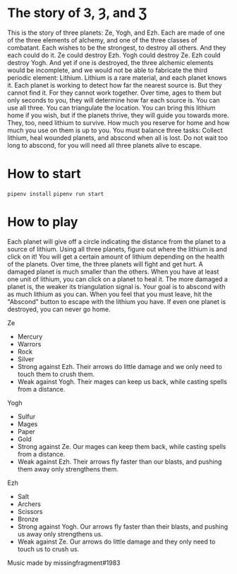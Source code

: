 # The story of З, Ȝ, and Ʒ
This is the story of three planets: Ze, Yogh, and Ezh.
Each are made of one of the three elements of alchemy, and one of the three classes of combatant.
Each wishes to be the strongest, to destroy all others.
And they each could do it.
Ze could destroy Ezh.
Yogh could destroy Ze.
Ezh could destroy Yogh.
And yet if one is destroyed, the three alchemic elements would be incomplete, and we would not be able to fabricate the third periodic element: Lithium.
Lithium is a rare material, and each planet knows it.
Each planet is working to detect how far the nearest source is.
But they cannot find it. For they cannot work together.
Over time, ages to them but only seconds to you, they will determine how far each source is.
You can use all three. You can triangulate the location.
You can bring this lithium home if you wish, but if the planets thrive, they will guide you towards more.
They, too, need lithium to survive. How much you reserve for home and how much you use on them is up to you.
You must balance three tasks: Collect lithium, heal wounded planets, and abscond when all is lost.
Do not wait too long to abscond, for you will need all three planets alive to escape.

# How to start
`pipenv install`
`pipenv run start`

# How to play
Each planet will give off a circle indicating the distance from the planet to a source of lithium.
Using all three planets, figure out where the lithium is and click on it! You will get a certain amount of lithium depending on the health of the planets.
Over time, the three planets will fight and get hurt. A damaged planet is much smaller than the others.
When you have at least one unit of lithium, you can click on a planet to heal it.
The more damaged a planet is, the weaker its triangulation signal is.
Your goal is to abscond with as much lithium as you can.
When you feel that you must leave, hit the "Abscond" button to escape with the lithium you have.
If even one planet is destroyed, you can never go home.


Ze
* Mercury
* Warrors
* Rock
* Silver
* Strong against Ezh. Their arrows do little damage and we only need to touch them to crush them.
* Weak against Yogh. Their mages can keep us back, while casting spells from a distance.

Yogh
* Sulfur
* Mages
* Paper
* Gold
* Strong against Ze. Our mages can keep them back, while casting spells from a distance.
* Weak against Ezh. Their arrows fly faster than our blasts, and pushing them away only strengthens them.

Ezh
* Salt
* Archers
* Scissors
* Bronze
* Strong against Yogh. Our arrows fly faster than their blasts, and pushing us away only strengthens us.
* Weak against Ze. Our arrows do little damage and they only need to touch us to crush us.


Music made by missingfragment#1983
